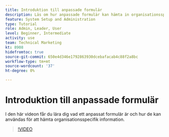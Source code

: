 ```yaml
---
title: Introduktion till anpassade formulär
description: Läs om hur anpassade formulär kan hämta in organisationsspecifik information.
feature: System Setup and Administration
type: Tutorial
role: Admin, Leader, User
level: Beginner, Intermediate
activity: use
team: Technical Marketing
kt: 8908
hidefromtoc: true
source-git-commit: 650e4d346e1792863930dcebafacab4c88f2a8bc
workflow-type: tm+mt
source-wordcount: '37'
ht-degree: 0%

---
```


# Introduktion till anpassade formulär

I den här videon får du lära dig vad ett anpassat formulär är och hur de kan användas för att hämta organisationsspecifik information.

>[!VIDEO](https://video.tv.adobe.com/v/335171/?quality=12&learn=on)
